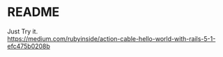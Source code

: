 # README

Just Try it.  
https://medium.com/rubyinside/action-cable-hello-world-with-rails-5-1-efc475b0208b

